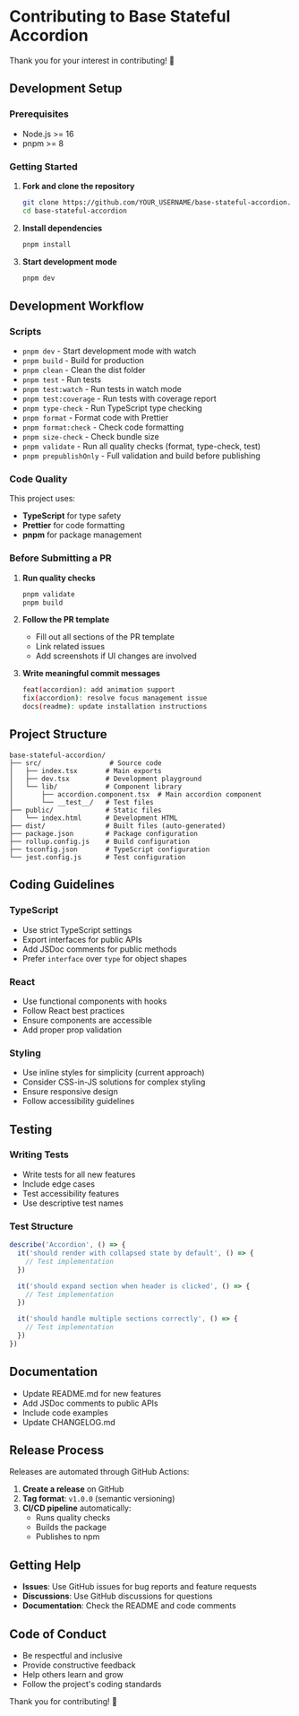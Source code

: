 # Contributing to Base Stateful Accordion

Thank you for your interest in contributing! 🎉

## Development Setup

### Prerequisites

- Node.js >= 16
- pnpm >= 8

### Getting Started

1. **Fork and clone the repository**

   ```bash
   git clone https://github.com/YOUR_USERNAME/base-stateful-accordion.git
   cd base-stateful-accordion
   ```

2. **Install dependencies**

   ```bash
   pnpm install
   ```

3. **Start development mode**
   ```bash
   pnpm dev
   ```

## Development Workflow

### Scripts

- `pnpm dev` - Start development mode with watch
- `pnpm build` - Build for production
- `pnpm clean` - Clean the dist folder
- `pnpm test` - Run tests
- `pnpm test:watch` - Run tests in watch mode
- `pnpm test:coverage` - Run tests with coverage report
- `pnpm type-check` - Run TypeScript type checking
- `pnpm format` - Format code with Prettier
- `pnpm format:check` - Check code formatting
- `pnpm size-check` - Check bundle size
- `pnpm validate` - Run all quality checks (format, type-check, test)
- `pnpm prepublishOnly` - Full validation and build before publishing

### Code Quality

This project uses:

- **TypeScript** for type safety
- **Prettier** for code formatting
- **pnpm** for package management

### Before Submitting a PR

1. **Run quality checks**

   ```bash
   pnpm validate
   pnpm build
   ```

2. **Follow the PR template**
   - Fill out all sections of the PR template
   - Link related issues
   - Add screenshots if UI changes are involved

3. **Write meaningful commit messages**
   ```bash
   feat(accordion): add animation support
   fix(accordion): resolve focus management issue
   docs(readme): update installation instructions
   ```

## Project Structure

```
base-stateful-accordion/
├── src/                 # Source code
│   ├── index.tsx       # Main exports
│   ├── dev.tsx         # Development playground
│   └── lib/            # Component library
│       ├── accordion.component.tsx  # Main accordion component
│       └── __test__/   # Test files
├── public/             # Static files
│   └── index.html      # Development HTML
├── dist/               # Built files (auto-generated)
├── package.json        # Package configuration
├── rollup.config.js    # Build configuration
├── tsconfig.json       # TypeScript configuration
└── jest.config.js      # Test configuration
```

## Coding Guidelines

### TypeScript

- Use strict TypeScript settings
- Export interfaces for public APIs
- Add JSDoc comments for public methods
- Prefer `interface` over `type` for object shapes

### React

- Use functional components with hooks
- Follow React best practices
- Ensure components are accessible
- Add proper prop validation

### Styling

- Use inline styles for simplicity (current approach)
- Consider CSS-in-JS solutions for complex styling
- Ensure responsive design
- Follow accessibility guidelines

## Testing

### Writing Tests

- Write tests for all new features
- Include edge cases
- Test accessibility features
- Use descriptive test names

### Test Structure

```typescript
describe('Accordion', () => {
  it('should render with collapsed state by default', () => {
    // Test implementation
  })

  it('should expand section when header is clicked', () => {
    // Test implementation
  })

  it('should handle multiple sections correctly', () => {
    // Test implementation
  })
})
```

## Documentation

- Update README.md for new features
- Add JSDoc comments to public APIs
- Include code examples
- Update CHANGELOG.md

## Release Process

Releases are automated through GitHub Actions:

1. **Create a release** on GitHub
2. **Tag format**: `v1.0.0` (semantic versioning)
3. **CI/CD pipeline** automatically:
   - Runs quality checks
   - Builds the package
   - Publishes to npm

## Getting Help

- **Issues**: Use GitHub issues for bug reports and feature requests
- **Discussions**: Use GitHub discussions for questions
- **Documentation**: Check the README and code comments

## Code of Conduct

- Be respectful and inclusive
- Provide constructive feedback
- Help others learn and grow
- Follow the project's coding standards

Thank you for contributing! 🚀
